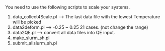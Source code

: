 You need to use the following scripts to scale your systems.
1. data_collect4Scale.pl --> The last data file with the lowest Temperature will be picked
2. data2deform.pl  --> -0.25 ~ 0.25 21 cases. (not change the range)
3. data2QE.pl  --> convert all data files into QE input.
4. make_slurm_sh.pl
5. submit_allslurm_sh.pl